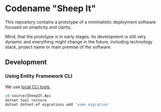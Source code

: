 # Codename "Sheep It"

This repository contains a prototype of a minimalistic deployment software focused on simplicity and clarity.

Mind, that the prototype is in early stages. Its development is still very dynamic and everything might change in the future, including technology stack, project name or main premise of the software.

## Development

### Using Entity Framework CLI

We use [local CLI tools](https://andrewlock.net/new-in-net-core-3-local-tools/).

```bash
cd source/SheepIt.Api
dotnet tool restore
dotnet dotnet-ef migrations add 'some migration'
```